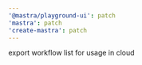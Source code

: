 ```yaml
---
'@mastra/playground-ui': patch
'mastra': patch
'create-mastra': patch
---
```


export workflow list for usage in cloud
